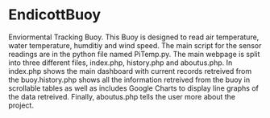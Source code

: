 # EndicottBuoy
Enviormental Tracking Buoy. This Buoy is designed to read air temperature, water temperature, humditiy and wind speed. 
The main script for the sensor readings are in the python file named PiTemp.py. 
The main webpage is split into three different files, index.php, history.php and aboutus.php. 
In index.php shows the main dashboard with current records retreived from the buoy.history.php 
shows all the information retreived from the buoy in scrollable tables as well as includes Google Charts
to display line graphs of the data retreived. 
Finally, aboutus.php tells the user more about the project.